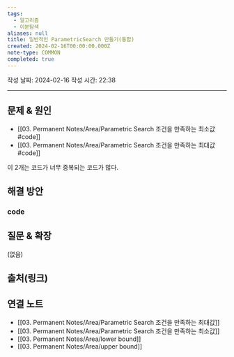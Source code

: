 ```yaml
---
tags:
  - 알고리즘
  - 이분탐색
aliases: null
title: 일반적인 ParametricSearch 만들기(통합)
created: 2024-02-16T00:00:00.000Z
note-type: COMMON
completed: true
---
```

작성 날짜: 2024-02-16
작성 시간: 22:38


----

## 문제 & 원인
- [[03. Permanent Notes/Area/Parametric Search 조건을 만족하는 최소값#code]] 
- [[03. Permanent Notes/Area/Parametric Search 조건을 만족하는 최대값#code]]

이 2개는 코드가 너무 중복되는 코드가 많다. 
## 해결 방안

### code


## 질문 & 확장

(없음)

## 출처(링크)


## 연결 노트
- [[03. Permanent Notes/Area/Parametric Search 조건을 만족하는 최대값]]
- [[03. Permanent Notes/Area/Parametric Search 조건을 만족하는 최소값]]
- [[03. Permanent Notes/Area/lower bound]]
- [[03. Permanent Notes/Area/upper bound]]
